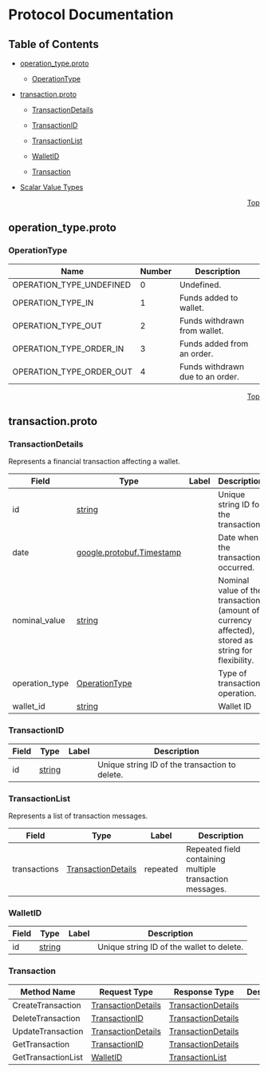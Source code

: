 # Protocol Documentation

<a name="top"></a>

## Table of Contents

- [operation_type.proto](#operation_type-proto)
  - [OperationType](#transaction-OperationType)
- [transaction.proto](#transaction-proto)

  - [TransactionDetails](#transaction-TransactionDetails)
  - [TransactionID](#transaction-TransactionID)
  - [TransactionList](#transaction-TransactionList)
  - [WalletID](#transaction-WalletID)

  - [Transaction](#transaction-Transaction)

- [Scalar Value Types](#scalar-value-types)

<a name="operation_type-proto"></a>

<p align="right"><a href="#top">Top</a></p>

## operation_type.proto

<a name="transaction-OperationType"></a>

### OperationType

| Name                     | Number | Description                      |
| ------------------------ | ------ | -------------------------------- |
| OPERATION_TYPE_UNDEFINED | 0      | Undefined.                       |
| OPERATION_TYPE_IN        | 1      | Funds added to wallet.           |
| OPERATION_TYPE_OUT       | 2      | Funds withdrawn from wallet.     |
| OPERATION_TYPE_ORDER_IN  | 3      | Funds added from an order.       |
| OPERATION_TYPE_ORDER_OUT | 4      | Funds withdrawn due to an order. |

<a name="transaction-proto"></a>

<p align="right"><a href="#top">Top</a></p>

## transaction.proto

<a name="transaction-TransactionDetails"></a>

### TransactionDetails

Represents a financial transaction affecting a wallet.

| Field          | Type                                                    | Label | Description                                                                                       |
| -------------- | ------------------------------------------------------- | ----- | ------------------------------------------------------------------------------------------------- |
| id             | [string](#string)                                       |       | Unique string ID for the transaction.                                                             |
| date           | [google.protobuf.Timestamp](#google-protobuf-Timestamp) |       | Date when the transaction occurred.                                                               |
| nominal_value  | [string](#string)                                       |       | Nominal value of the transaction (amount of currency affected), stored as string for flexibility. |
| operation_type | [OperationType](#transaction-OperationType)             |       | Type of transaction operation.                                                                    |
| wallet_id      | [string](#string)                                       |       | Wallet ID                                                                                         |

<a name="transaction-TransactionID"></a>

### TransactionID

| Field | Type              | Label | Description                                    |
| ----- | ----------------- | ----- | ---------------------------------------------- |
| id    | [string](#string) |       | Unique string ID of the transaction to delete. |

<a name="transaction-TransactionList"></a>

### TransactionList

Represents a list of transaction messages.

| Field        | Type                                                  | Label    | Description                                              |
| ------------ | ----------------------------------------------------- | -------- | -------------------------------------------------------- |
| transactions | [TransactionDetails](#transaction-TransactionDetails) | repeated | Repeated field containing multiple transaction messages. |

<a name="transaction-WalletID"></a>

### WalletID

| Field | Type              | Label | Description                               |
| ----- | ----------------- | ----- | ----------------------------------------- |
| id    | [string](#string) |       | Unique string ID of the wallet to delete. |

<a name="transaction-Transaction"></a>

### Transaction

| Method Name        | Request Type                                          | Response Type                                         | Description |
| ------------------ | ----------------------------------------------------- | ----------------------------------------------------- | ----------- |
| CreateTransaction  | [TransactionDetails](#transaction-TransactionDetails) | [TransactionDetails](#transaction-TransactionDetails) |             |
| DeleteTransaction  | [TransactionID](#transaction-TransactionID)           | [TransactionDetails](#transaction-TransactionDetails) |             |
| UpdateTransaction  | [TransactionDetails](#transaction-TransactionDetails) | [TransactionDetails](#transaction-TransactionDetails) |             |
| GetTransaction     | [TransactionID](#transaction-TransactionID)           | [TransactionDetails](#transaction-TransactionDetails) |             |
| GetTransactionList | [WalletID](#transaction-WalletID)                     | [TransactionList](#transaction-TransactionList)       |             |
